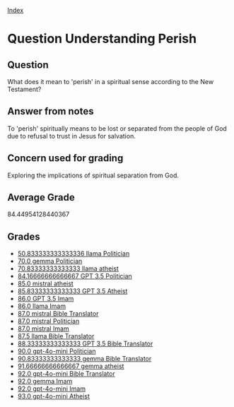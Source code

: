 
[Index](../../index.md)
# Question Understanding Perish
## Question
What does it mean to 'perish' in a spiritual sense according to the New Testament?

## Answer from notes
To 'perish' spiritually means to be lost or separated from the people of God due to refusal to trust in Jesus for salvation.

## Concern used for grading
Exploring the implications of spiritual separation from God.

## Average Grade
84.44954128440367

## Grades
 * [50.833333333333336 llama Politician](../answers/llama_Politician/Understanding_Perish.md)
 * [70.0 gemma Politician](../answers/gemma_Politician/Understanding_Perish.md)
 * [70.83333333333333 llama atheist](../answers/llama_atheist/Understanding_Perish.md)
 * [84.16666666666667 GPT 3.5 Politician](../answers/GPT_3.5_Politician/Understanding_Perish.md)
 * [85.0 mistral atheist](../answers/mistral_atheist/Understanding_Perish.md)
 * [85.83333333333333 GPT 3.5 Atheist](../answers/GPT_3.5_Atheist/Understanding_Perish.md)
 * [86.0 GPT 3.5 Imam](../answers/GPT_3.5_Imam/Understanding_Perish.md)
 * [86.0 llama Imam](../answers/llama_Imam/Understanding_Perish.md)
 * [87.0 mistral Bible Translator](../answers/mistral_Bible_Translator/Understanding_Perish.md)
 * [87.0 mistral Politician](../answers/mistral_Politician/Understanding_Perish.md)
 * [87.0 mistral Imam](../answers/mistral_Imam/Understanding_Perish.md)
 * [87.5 llama Bible Translator](../answers/llama_Bible_Translator/Understanding_Perish.md)
 * [88.33333333333333 GPT 3.5 Bible Translator](../answers/GPT_3.5_Bible_Translator/Understanding_Perish.md)
 * [90.0 gpt-4o-mini Politician](../answers/gpt-4o-mini_Politician/Understanding_Perish.md)
 * [90.83333333333333 gemma Bible Translator](../answers/gemma_Bible_Translator/Understanding_Perish.md)
 * [91.66666666666667 gemma atheist](../answers/gemma_atheist/Understanding_Perish.md)
 * [92.0 gpt-4o-mini Bible Translator](../answers/gpt-4o-mini_Bible_Translator/Understanding_Perish.md)
 * [92.0 gemma Imam](../answers/gemma_Imam/Understanding_Perish.md)
 * [92.0 gpt-4o-mini Imam](../answers/gpt-4o-mini_Imam/Understanding_Perish.md)
 * [93.0 gpt-4o-mini Atheist](../answers/gpt-4o-mini_Atheist/Understanding_Perish.md)
